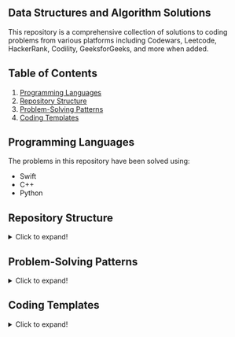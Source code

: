 ## Data Structures and Algorithm Solutions

This repository is a comprehensive collection of solutions to coding problems from various platforms including Codewars, Leetcode, HackerRank, Codility, GeeksforGeeks, and more when added.

## Table of Contents
1. [Programming Languages](#programming-languages)
2. [Repository Structure](#repository-structure)
3. [Problem-Solving Patterns](#problem-solving-patterns)
4. [Coding Templates](#coding-templates)

## Programming Languages

The problems in this repository have been solved using:

- Swift
- C++
- Python
  
## Repository Structure

<details>
<summary>Click to expand!</summary>
  
The 'fully-written-solutions' folder contains problems tackled from scratch. Here is what you can expect:

- Swift: For Swift, every problem has its corresponding **`.swift`** file. Swift solutions are written in a manner that promotes clarity, taking advantage of Swift's modern features for safety and readability.
- C++: Each problem has a corresponding **`.cpp`** file and a related header file. The header files are included in the main function, which calls all the headers.
- Python: Similarly, Python solutions are neatly encapsulated within individual **`.py`** files, following Pythonic conventions for clarity and efficiency.

</details>

## Problem-Solving Patterns

<details>
<summary>Click to expand!</summary>
  
### If the input array is sorted

| Algorithm | Time Complexity | Space Complexity |
|-----------|-----------------|------------------|
| Binary Search | O(logn) | O(1) |
| Two Pointers | O(n) | O(1) |
| Cyclic Sort (when dealing with numbers in a specific range) | O(n) | O(1) |

### If asked for all permutations/subsets

| Algorithm | Time Complexity | Space Complexity |
|-----------|-----------------|------------------|
| Backtracking | O(n*2^n) | O(n) |

### If given a tree

| Algorithm | Time Complexity | Space Complexity |
|-----------|-----------------|------------------|
| Depth-First Search (DFS) | O(n) | O(h) |
| Breadth-First Search (BFS) | O(n) | O(w) |

### If given a graph

| Algorithm | Time Complexity | Space Complexity |
|-----------|-----------------|------------------|
| Depth-First Search (DFS) | O(V+E) | O(V) |
| Breadth-First Search (BFS) | O(V+E) | O(V) |
| Topological Sort (for problems involving ordering or scheduling) | O(V+E) | O(V) |

### If given a linked list

| Algorithm | Time Complexity | Space Complexity |
|-----------|-----------------|------------------|
| Two Pointers (possibly fast and slow pointers) | O(n) | O(1) |
| In-place reversal of a linked list | O(n) | O(1) |

### If recursion is banned

| Algorithm | Time Complexity | Space Complexity |
|-----------|-----------------|------------------|
| Stack | O(n) | O(n) |

### If must solve in-place

| Algorithm | Time Complexity | Space Complexity |
|-----------|-----------------|------------------|
| Swap corresponding values | O(n) | O(1) |

### If asked for maximum/minimum subarray/subset/options

| Algorithm | Time Complexity | Space Complexity |
|-----------|-----------------|------------------|
| Dynamic Programming | Depends on problem | Depends on problem |
| 0/1 Knapsack (for subset problems where choices are binary, selected, or not selected) | O(nW) | O(nW) |

### If the problem involves computing prefix sums or queries on subarrays

| Algorithm | Time Complexity | Space Complexity |
|-----------|-----------------|------------------|
| Prefix Sum | O(n) for initial computation, O(1) for each query | O(n) |

### If asked for top/least K items

| Algorithm | Time Complexity | Space Complexity |
|-----------|-----------------|------------------|
| Heap | O(nlogk) | O(k) |
| Two Heaps (when you need to keep track of both the smallest and largest elements) | O(nlogk) | O(k) |
| QuickSelect | O(n), worst case O(n^2) | O(1) |
| K-way Merge (when merging K-sorted inputs) | O(nlogk) | O(k) |

### If asked for common strings

| Algorithm | Time Complexity | Space Complexity |
|-----------|-----------------|------------------|
| HashMap | O(n+m) | O(n+m) |
| Trie | O(n) | O(m) |

### If given a matrix

| Algorithm | Time Complexity | Space Complexity |
|-----------|-----------------|------------------|
| Matrix Traversal (DFS, BFS, or simple iteration) | O(mn) | O(mn) |

### If asked to find or count a specific element/configuration in a matrix

| Algorithm | Time Complexity | Space Complexity |
|-----------|-----------------|------------------|
| Dynamic Programming | O(mn) | O(mn) |
| DFS/BFS | O(mn) | O(mn) |

### If asked to perform manipulations or computations on a string

| Algorithm | Time Complexity | Space Complexity |
|-----------|-----------------|------------------|
| Two Pointers | O(n) | O(1) |
| Sliding Window | O(n) | O(1) or O(k) |
| HashMap | O(n) | O(n) |

### If dealing with intervals or ranges

| Algorithm | Time Complexity | Space Complexity |
|-----------|-----------------|------------------|
| Sort and Merge/Subtract | O(nlogn) | O(n) |
| Interval Tree | O(nlogn), O(logn) | O(n) |

### If the problem is about finding a cycle or a loop

| Algorithm | Time Complexity | Space Complexity |
|-----------|-----------------|------------------|
| Floyd's Cycle Finding Algorithm | O(n) | O(1) |
| DFS (for graph) | O(V+E) | O(V) |

### If numbers need to be converted from one base to another

| Algorithm | Time Complexity | Space Complexity |
|-----------|-----------------|------------------|
| Base Conversion | O(n) | O(n) |

### If dealing with bitwise operations

| Algorithm | Time Complexity | Space Complexity |
|-----------|-----------------|------------------|
| Bitwise XOR | O(n) | O(1) |

### If the problem involves Fibonacci numbers

| Algorithm | Time Complexity | Space Complexity |
|-----------|-----------------|------------------|
| Dynamic Programming | O(n) | O(1) or O(n) |

### Else

| Algorithm | Time Complexity | Space Complexity |
|-----------|-----------------|------------------|
| HashMap/Set | O(1) | O(n) |
| Sort input | O(nlogn) | O(1) |

</details>

<!-- TEMPLATES_END -->
<!-- TEMPLATES_START -->
## Coding Templates

<details>
<summary>Click to expand!</summary>
  
### Table of Contents
1. [Stack](#stack)
2. [Queue](#queue)
3. [Linked List](#linked-list)
    - [Singly Linked List](#singly-linked-list)
    - [Doubly Linked List](#doubly-linked-list)



### Stack
A stack (Last-In-First-Out or LIFO) implemented using an array.

```swift
class Stack<T> {
    private var elements: [T] = []
    
    var isEmpty: Bool {
        return elements.isEmpty
    }
    
    func peek() -> T? {
        return elements.last!
    }
    
    func push(_ element: T) {
        elements.append(element)
    }
    
    func pop() -> T? {
        return elements.popLast()!
    }
}
```

- **peek()**: Returns the top element without removing it.
- **push(element: T)**: Adds an element to the top.
- **pop()**: Removes and returns the top element.

### Queue
A basic queue (FIRST-IN-FIRST-OUT or FIFO) implementation.

```swift
class Queue<T> {
    private var elements: [T] = []
    
    var isEmpty: Bool {
        return elements.isEmpty
    }
    
    func enqueue(_ element: T) {
        elements.append(element)
    }
    
    func dequeue() -> T {
        return elements.removeFirst()
    }
    
    func peek() -> T {
        return elements.first!
    }
}
```

- **enqueue(element: T)**: Adds an element to the end.
- **dequeue()**: Removes and returns the first element.
- **peek()**: Returns the first element without removing it.

</br>


### Linked List

### Singly Linked List

Implementation of a singly linked list.

```swift
class ListNode {
  var val: Int
  var next: ListNode?

  init(_ val: Int) {
    self.val = val
    self.next = nil
  }
}

class LinkedList {
  var head: ListNode?
  var tail: ListNode?

  init() {
    head = ListNode(-1)
    tail = head
  }

  func insertEnd(_ val: Int) {
    tail?.next = ListNode(val)
    tail = tail?.next
  }

  func remove(_ index: Int) {
    var i = 0
    var curr = head
    while i < index && curr != nil {
      i += 1
      curr = curr?.next
    }

    if curr != nil && curr?.next != nil {
      if curr?.next === tail {
        tail = curr
      }
      curr?.next = curr!.next?.next
    }
  }

  func print() {
    var curr = head?.next
    while curr != nil {
      Swift.print(String(curr!.val) + " -> ", terminator: "")
      curr = curr?.next
    }
    Swift.print()
  }
}
```

- **insertEnd(val: Int)**: Adds a node at the end.
- **remove(index: Int)**: Removes the node at a given index.

#### Doubly Linked List

Implementation of a doubly linked list.

```swift
class ListNode {
  var val: Int
  var next: ListNode?
  var prev: ListNode?

  init(_ val: Int) {
    self.val = val
    self.next = nil
    self.prev = nil
  }
}

class LinkedList {
  var head: ListNode?
  var tail: ListNode?

  init() {
    head = ListNode(-1)
    tail = ListNode(-1)
    head?.next = tail
    tail?.prev = head
  }

  func insertFront(_ val: Int) {
    let newNode: ListNode? = ListNode(val)
    newNode?.prev = head
    newNode?.next = head?.next

    head!.next?.prev = newNode
    head?.next = newNode
  }

  func insertEnd(_ val: Int) {
    let newNode: ListNode? = ListNode(val)
    newNode?.next = tail
    newNode?.prev = tail?.prev

    tail!.prev?.next = newNode
    tail?.prev = newNode
  }

  func removeFront() {
    head!.next!.next?.prev = head
    head?.next = head!.next?.next
  }

  func removeEnd() {
    tail!.prev!.prev?.next = tail
    tail?.prev = tail!.prev?.prev
  }

  func print() {
    var curr = head?.next
    while curr !== tail {
      Swift.print(String(curr!.val) + " -> ", terminator: "")
      curr = curr?.next
    }
    Swift.print()
  }
}
```

- **insertFront(val: Int)**: Adds a node at the front.
- **insertEnd(val: Int)**: Adds a node at the end.

---

</details>
<!-- TEMPLATES_END -->
